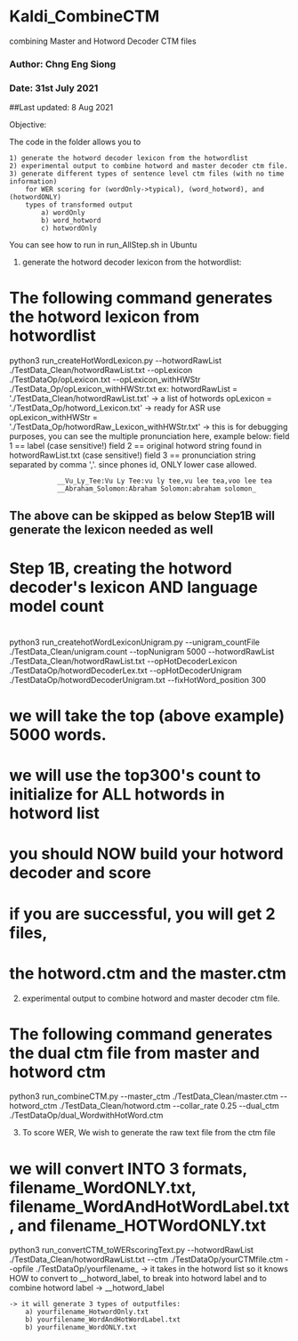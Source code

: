 # Kaldi_CombineCTM
 combining Master and Hotword Decoder CTM files

### Author: Chng Eng Siong
### Date: 31st July 2021
##Last updated: 8 Aug 2021

Objective: 

The code in the  folder allows you to 

    1) generate the hotword decoder lexicon from the hotwordlist
    2) experimental output to combine hotword and master decoder ctm file.
    3) generate different types of sentence level ctm files (with no time information)
        for WER scoring for (wordOnly->typical), (word_hotword), and (hotwordONLY)
        types of transformed output
            a) wordOnly
            b) word_hotword
            c) hotwordOnly


You can see how to run in run_AllStep.sh in Ubuntu

1) generate the hotword decoder lexicon from the hotwordlist:
# The following command generates the hotword lexicon from hotwordlist
python3 run_createHotWordLexicon.py --hotwordRawList ./TestData_Clean/hotwordRawList.txt --opLexicon ./TestDataOp/opLexicon.txt --opLexicon_withHWStr  ./TestData_Op/opLexicon_withHWStr.txt
ex:
    hotwordRawList      = './TestData_Clean/hotwordRawList.txt' -> a list of hotwords
    opLexicon           = './TestData_Op/hotword_Lexicon.txt'   -> ready for ASR use
    opLexicon_withHWStr = './TestData_Op/hotwordRaw_Lexicon_withHWStr.txt'  -> this is for debugging purposes,
                you can see the multiple pronunciation here, example below:
                    field 1 == label (case sensitive!)
                    field 2 == original hotword string found in hotwordRawList.txt (case sensitive!)
                    field 3 == pronunciation string separated by comma ','. since phones id, ONLY lower case allowed.

                __Vu_Ly_Tee:Vu Ly Tee:vu ly tee,vu lee tea,voo lee tea
                __Abraham_Solomon:Abraham Solomon:abraham solomon_

## The above can be skipped as below Step1B will generate the lexicon needed as well
#
# Step 1B, creating the hotword decoder's lexicon AND language model count
#
python3 run_createhotWordLexiconUnigram.py --unigram_countFile ./TestData_Clean/unigram.count --topNunigram 5000 --hotwordRawList   ./TestData_Clean/hotwordRawList.txt  --opHotDecoderLexicon ./TestDataOp/hotwordDecoderLex.txt   --opHotDecoderUnigram ./TestDataOp/hotwordDecoderUnigram.txt  --fixHotWord_position 300

# we will take the top (above example) 5000 words.
# we will use the top300's count to initialize for ALL hotwords in hotword list

#
# you should NOW build your hotword decoder and score
# if you are successful, you will get 2 files,
# the hotword.ctm and the master.ctm


2) experimental output to combine hotword and master decoder ctm file.
# The following command generates the dual ctm file from master and hotword ctm
python3 run_combineCTM.py --master_ctm ./TestData_Clean/master.ctm --hotword_ctm ./TestData_Clean/hotword.ctm --collar_rate 0.25 --dual_ctm ./TestDataOp/dual_WordwithHotWord.ctm



3) To score WER, We wish to generate the raw text file from the ctm file
# we will convert INTO 3 formats, filename_WordONLY.txt, filename_WordAndHotWordLabel.txt,  and  filename_HOTWordONLY.txt
python3 run_convertCTM_toWERscoringText.py  --hotwordRawList ./TestData_Clean/hotwordRawList.txt --ctm ./TestDataOp/yourCTMfile.ctm  --opfile ./TestDataOp/yourfilename_
    -> it takes in the hotword list so it knows HOW to convert to __hotword_label, to break into hotword label and to combine
        hotword label -> __hotword_label

    -> it will generate 3 types of outputfiles:
        a) yourfilename_HotwordOnly.txt
        b) yourfilename_WordAndHotWordLabel.txt
        b) yourfilename_WordONLY.txt


        




